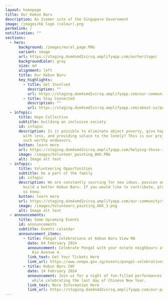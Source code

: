 ```yaml
---
layout: homepage
title: Our Kebun Baru
description: An Isomer site of the Singapore Government
image: /images/kb logo (colour).png
permalink: /
notification: ""
sections:
  - hero:
      background: /images/mural_page.PNG
      variant: image
      url: https://staging.dxm4smd2virsq.amplifyapp.com/ourheritage/
      backgroundColor: gray
      size: md
      alignment: left
      title: Our Kebun Baru
      key_highlights:
        - title: Get Involved
          description: ""
          url: https://staging.dxm4smd2virsq.amplifyapp.com/our-community/volunteer/
        - title: Stay Connected
          description: ""
          url: https://staging.dxm4smd2virsq.amplifyapp.com/about-us/permalink/
  - infopic:
      title: Hope Collective
      subtitle: building an inclusive society
      id: infopic
      description: Is it possible to eliminate abject poverty, give hope to those born
        with less, and providing solace to the lonely? This is our project on
        such worthy endeavors.
      button: learn more
      url: https://staging.dxm4smd2virsq.amplifyapp.com/helping-those-in-need/youths/
      image: /images/Volunteer_painting_AKK.PNG
      alt: Image alt text
  - infopic:
      title: Volunteering Opportunities
      subtitle: be a part of the family
      id: infopic
      description: We are constantly sourcing for new ideas, passion and energy to
        build a better Kebun Baru. If you would like to contribute, please let
        us know.
      button: learn more
      url: https://staging.dxm4smd2virsq.amplifyapp.com/our-community/volunteer/
      image: /images/Volunteers_painting_AKK_3.png
      alt: Image alt text
  - announcements:
      title: Some Upcoming Events
      id: announcements
      subtitle: Events calendar
      announcement_items:
        - title: Pongal Celebrations at Kebun Baru View RN
          date: 04 February 2024
          announcement: Celebrate Pongal with your estate neighbours at Block 112 Ang Mo
            Kio Avenue 4.
          link_text: Get Your Tickets Here
          link_url: https://www.onepa.gov.sg/events/pongal-celebrations-at-kebun-baru-view-04-feb-2024-17440579
        - title: Kebun Baru CNY
          date: 24 February 2024
          announcement: Join us for a night of fun-filled performances and yummy dinner
            while celebrating the last day of Chinese New Year.
          link_text: More Information Here
          link_url: https://staging.dxm4smd2virsq.amplifyapp.com/our-programmes/upcomingevents/
---
```


